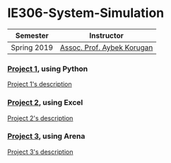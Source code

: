 # IE306-System-Simulation

| Semester | Instructor |
| --- | --- |
| Spring 2019 | [Assoc. Prof. Aybek Korugan](http://www.ie.boun.edu.tr/?q=faculty/aybek-korugan) |

### [Project 1](/Assignment%201), using Python
[Project 1's description](Assignment_1_2019.pdf)

### [Project 2](/Assignment%202), using Excel
[Project 2's description](Assignment_2_2019.docx)

### [Project 3](/Assignment%203), using Arena
[Project 3's description](Assignment_3_2019.pdf)
